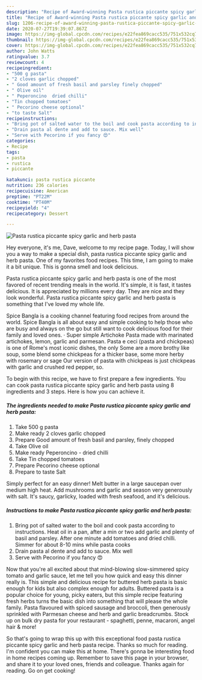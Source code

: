 ```yaml
---
description: "Recipe of Award-winning Pasta rustica piccante spicy garlic and herb pasta"
title: "Recipe of Award-winning Pasta rustica piccante spicy garlic and herb pasta"
slug: 1206-recipe-of-award-winning-pasta-rustica-piccante-spicy-garlic-and-herb-pasta
date: 2020-07-27T19:39:07.867Z
image: https://img-global.cpcdn.com/recipes/e22fea869cacc535/751x532cq70/pasta-rustica-piccante-spicy-garlic-and-herb-pasta-recipe-main-photo.jpg
thumbnail: https://img-global.cpcdn.com/recipes/e22fea869cacc535/751x532cq70/pasta-rustica-piccante-spicy-garlic-and-herb-pasta-recipe-main-photo.jpg
cover: https://img-global.cpcdn.com/recipes/e22fea869cacc535/751x532cq70/pasta-rustica-piccante-spicy-garlic-and-herb-pasta-recipe-main-photo.jpg
author: John Watts
ratingvalue: 3.7
reviewcount: 4
recipeingredient:
- "500 g pasta"
- "2 cloves garlic chopped"
- " Good amount of fresh basil and parsley finely chopped"
- " Olive oil"
- " Peperoncino  dried chilli"
- "Tin chopped tomatoes"
- " Pecorino cheese optional"
- "to taste Salt"
recipeinstructions:
- "Bring pot of salted water to the boil and cook pasta according to instructions. Heat oil in a pan, after a min or two add garlic and plenty of basil and parsley. After one minute add tomatoes and dried chilli. Simmer for about 8-10 mins while pasta cooks"
- "Drain pasta al dente and add to sauce. Mix well"
- "Serve with Pecorino if you fancy 😍"
categories:
- Recipe
tags:
- pasta
- rustica
- piccante

katakunci: pasta rustica piccante 
nutrition: 236 calories
recipecuisine: American
preptime: "PT22M"
cooktime: "PT40M"
recipeyield: "4"
recipecategory: Dessert

---
```



![Pasta rustica piccante spicy garlic and herb pasta](https://img-global.cpcdn.com/recipes/e22fea869cacc535/751x532cq70/pasta-rustica-piccante-spicy-garlic-and-herb-pasta-recipe-main-photo.jpg)

Hey everyone, it's me, Dave, welcome to my recipe page. Today, I will show you a way to make a special dish, pasta rustica piccante spicy garlic and herb pasta. One of my favorites food recipes. This time, I am going to make it a bit unique. This is gonna smell and look delicious.

Pasta rustica piccante spicy garlic and herb pasta is one of the most favored of recent trending meals in the world. It's simple, it is fast, it tastes delicious. It is appreciated by millions every day. They are nice and they look wonderful. Pasta rustica piccante spicy garlic and herb pasta is something that I've loved my whole life.

Spice Bangla is a cooking channel featuring food recipes from around the world. Spice Bangla is all about easy and simple cooking to help those who are busy and always on the go but still want to cook delicious food for their family and loved ones. · Super simple Artichoke Pasta made with marinated artichokes, lemon, garlic and parmesan. Pasta e ceci (pasta and chickpeas) is one of Rome&#39;s most iconic dishes, the only Some are a more brothy like soup, some blend some chickpeas for a thicker base, some more herby with rosemary or sage Our version of pasta with chickpeas is just chickpeas with garlic and crushed red pepper, so.


To begin with this recipe, we have to first prepare a few ingredients. You can cook pasta rustica piccante spicy garlic and herb pasta using 8 ingredients and 3 steps. Here is how you can achieve it.

<!--inarticleads1-->

##### The ingredients needed to make Pasta rustica piccante spicy garlic and herb pasta:

1. Take 500 g pasta
1. Make ready 2 cloves garlic chopped
1. Prepare  Good amount of fresh basil and parsley, finely chopped
1. Take  Olive oil
1. Make ready  Peperoncino - dried chilli
1. Take Tin chopped tomatoes
1. Prepare  Pecorino cheese optional
1. Prepare to taste Salt


Simply perfect for an easy dinner! Melt butter in a large saucepan over medium high heat. Add mushrooms and garlic and season very generously with salt. It&#39;s saucy, garlicky, loaded with fresh seafood, and it&#39;s delicious. 

<!--inarticleads2-->

##### Instructions to make Pasta rustica piccante spicy garlic and herb pasta:

1. Bring pot of salted water to the boil and cook pasta according to instructions. Heat oil in a pan, after a min or two add garlic and plenty of basil and parsley. After one minute add tomatoes and dried chilli. Simmer for about 8-10 mins while pasta cooks
1. Drain pasta al dente and add to sauce. Mix well
1. Serve with Pecorino if you fancy 😍


Now that you&#39;re all excited about that mind-blowing slow-simmered spicy tomato and garlic sauce, let me tell you how quick and easy this dinner really is. This simple and delicious recipe for buttered herb pasta is basic enough for kids but also complex enough for adults. Buttered pasta is a popular choice for young, picky eaters, but this simple recipe featuring fresh herbs turns the basic dish into something that will please the whole family. Pasta flavoured with spiced sausage and broccoli, then generously sprinkled with Parmesan cheese and herb and garlic breadcrumbs. Stock up on bulk dry pasta for your restaurant - spaghetti, penne, macaroni, angel hair &amp; more! 

So that's going to wrap this up with this exceptional food pasta rustica piccante spicy garlic and herb pasta recipe. Thanks so much for reading. I'm confident you can make this at home. There's gonna be interesting food in home recipes coming up. Remember to save this page in your browser, and share it to your loved ones, friends and colleague. Thanks again for reading. Go on get cooking!
